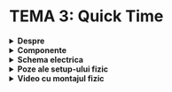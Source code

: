# TEMA 3: Quick Time

<details>
  <summary> <b> Despre </b> </summary>

  ## 1. Descrierea temei:
  - Tema presupune crearea unui joc competitiv de reflexe pentru doi jucatori, care concureaza pentru a obtine cel mai mare punctaj, punandu-si la incercare viteza de reactie.
  - Proiectul se va desfasura in echipe de cate doua persoane, fiecare jucator avand butoane si LED-uri proprii.
  - Jocul va include mai multe runde, iar scopul fiecarui jucator este sa apese cat mai rapid butonul care corespunde culorii afisate pe LED-ul RGB al echipei sale.
  - Punctajul fiecarui jucator va fi afisat in timp real pe un ecran LCD, iar la final, jucatorul cu cel mai mare punctaj va fi declarat castigator.

  ## 2. Desfasurarea jocului:
  - Jocul incepe cu un mesaj de bun venit afisat pe LCD.
  - Pentru a porni, jucatorii au la dispozitie mai multe optiuni de start:
    
      a) fie se apasa oricare dintre butoane,
    
      b) fie se foloseste un buton anume desemnat
    
      c) fie un buton suplimentar dedicat pentru start.
    
  - La fiecare runda, fiecare jucator este activ pe rand, iar LED-ul RGB al acestuia se aprinde intr-o culoare care corespunde unuia dintre butoanele sale.
  - Jucatorul trebuie sa apese rapid butonul corect pentru a primi puncte. Cu cat reactioneaza mai repede, cu atat scorul este mai mare.
  - La finalul fiecarei runde, LCD-ul afiseaza punctajele ambilor jucatori.

  ## 3. Timpul si finalizarea jocului
  - Pe parcursul jocului, servomotorul se roteste, indicand progresul.
  - O rotatie completa a servomotorului semnaleaza sfarsitul jocului, iar LCD-ul afiseaza numele castigatorului si scorul final.
  - Dupa cateva secunde, ecranul revine la mesajul de start.

##
</details>


<details> 
  <summary><b>Componente</b></summary>
  
  ## Componentele folosite:
  - 2x Arduino Uno
  - 2x Breadbord
  - 6x LED-uri (cate 3 pentru fiecare jucator)
  - 2x LED RGB (1 pentru fiecare jucator)
  - 6x Butoane (3 pentru fiecare jucator)
  - 19x Rezistoare (12x 220ohm, 7x 1K)
  - 1x Servomotor
  - 1x LCD
  - Linii de legătură
    ##
</details>


<details>
  <summary> <b> Schema electrica </b> </summary>

  ## Schema electrica a circuitului implementat pe Tinkercad
  TBD
  ##
</details>


<details>
  <summary> <b> Poze ale setup-ului fizic </b> </summary>
  
  ## Poze cu montajul implementat fizic:
  TBD
  ##
</details>


<details>
  <summary> <b> Video cu montajul fizic </b> </summary>

  ## Link catre videoul ce arata functionalitatea montajului fizic:
  TBD
  ##
</details>
